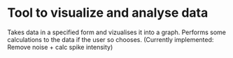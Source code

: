 # Tool to visualize and analyse data
Takes data in a specified form and vizualises it into a graph. Performs some calculations to the data if the user so chooses. (Currently implemented: Remove noise + calc spike intensity) 
